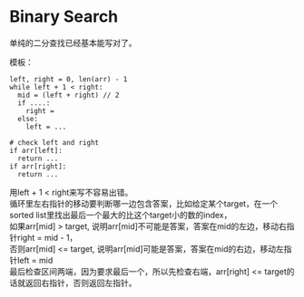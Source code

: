 # Binary Search

单纯的二分查找已经基本能写对了。  

模板：

```
left, right = 0, len(arr) - 1
while left + 1 < right:
  mid = (left + right) // 2
  if ....:
    right = 
  else:
    left = ...
    
# check left and right
if arr[left]:
  return ...
if arr[right]:
  return ...
```
用left + 1 < right来写不容易出错。  
循环里左右指针的移动要判断哪一边包含答案，比如给定某个target，在一个sorted list里找出最后一个最大的比这个target小的数的index，  
如果arr[mid] > target, 说明arr[mid]不可能是答案，答案在mid的左边，移动右指针right = mid - 1，  
否则arr[mid] <= target, 说明arr[mid]可能是答案，答案在mid的右边，移动左指针left = mid  
最后检查区间两端，因为要求最后一个，所以先检查右端，arr[right] <= target的话就返回右指针，否则返回左指针。  


